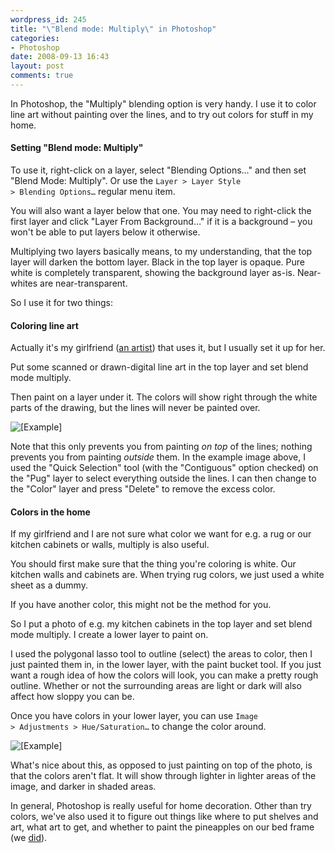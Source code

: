 ```yaml
---
wordpress_id: 245
title: "\"Blend mode: Multiply\" in Photoshop"
categories:
- Photoshop
date: 2008-09-13 16:43
layout: post
comments: true
---
```

In Photoshop, the "Multiply" blending option is very handy. I use it to color line art without painting over the lines, and to try out colors for stuff in my home.

<!--more-->

<h4>Setting "Blend mode: Multiply"</h4>

To use it, right-click on a layer, select "Blending Options…" and then set "Blend Mode: Multiply". Or use the <code>Layer &gt; Layer Style &gt; Blending Options…</code> regular menu item.

You will also want a layer below that one. You may need to right-click the first layer and click "Layer From Background…" if it is a background – you won't be able to put layers below it otherwise.

Multiplying two layers basically means, to my understanding, that the top layer will darken the bottom layer. Black in the top layer is opaque. Pure white is completely transparent, showing the background layer as-is. Near-whites are near-transparent.

So I use it for two things:

<h4>Coloring line art</h4>

Actually it's my girlfriend (<a href="http://johannaost.com/main">an artist</a>) that uses it, but I usually set it up for her.

Put some scanned or drawn-digital line art in the top layer and set blend mode multiply.

Then paint on a layer under it. The colors will show right through the white parts of the drawing, but the lines will never be painted over.

<p class="center"><img src="http://henrik.nyh.se/uploads/multiply-pug.png" alt="[Example]" /></p>

Note that this only prevents you from painting <em>on top</em> of the lines; nothing prevents you from painting <em>outside</em> them. In the example image above, I used the "Quick Selection" tool (with the "Contiguous" option checked) on the "Pug" layer to select everything outside the lines. I can then change to the "Color" layer and press "Delete" to remove the excess color.

<h4>Colors in the home</h4>

If my girlfriend and I are not sure what color we want for e.g. a rug or our kitchen cabinets or walls, multiply is also useful.

You should first make sure that the thing you're coloring is white. Our kitchen walls and cabinets are. When trying rug colors, we just used a white sheet as a dummy.

If you have another color, this might not be the method for you.

So I put a photo of e.g. my kitchen cabinets in the top layer and set blend mode multiply. I create a lower layer to paint on.

I used the polygonal lasso tool to outline (select) the areas to color, then I just painted them in, in the lower layer, with the paint bucket tool. If you just want a rough idea of how the colors will look, you can make a pretty rough outline. Whether or not the surrounding areas are light or dark will also affect how sloppy you can be.

Once you have colors in your lower layer, you can use <code>Image &gt; Adjustments &gt; Hue/Saturation…</code> to change the color around.

<p class="center"><img src="http://henrik.nyh.se/uploads/multiply-cabinets.png" alt="[Example]" /></p>

What's nice about this, as opposed to just painting on top of the photo, is that the colors aren't flat. It will show through lighter in lighter areas of the image, and darker in shaded areas.

In general, Photoshop is really useful for home decoration. Other than try colors, we've also used it to figure out things like where to put shelves and art, what art to get, and whether to paint the pineapples on our bed frame (we <a href="http://www.flickr.com/photos/malesca/2722550069/">did</a>).
